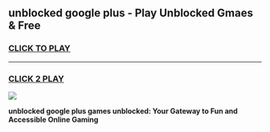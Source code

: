 
## unblocked google plus - Play Unblocked Gmaes & Free
<h3>
<a href="https://news.freeplayer.one?title=unblocked_google_plus&ref=16F">CLICK TO PLAY</a></h3>
<hr>

<h3>
<a href="https://news.freeplayer.one?title=unblocked_google_plus&ref=16F">CLICK 2 PLAY</a>
  
</h3>

<a href="https://news.freeplayer.one?title=unblocked_google_plus&ref=16F/"><img src="https://clearcache.store/games.png"></a>


**unblocked google plus games unblocked: Your Gateway to Fun and Accessible Online Gaming**
